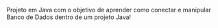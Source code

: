 Projeto em Java com o objetivo de aprender como conectar e manipular Banco de Dados dentro de um projeto Java!
